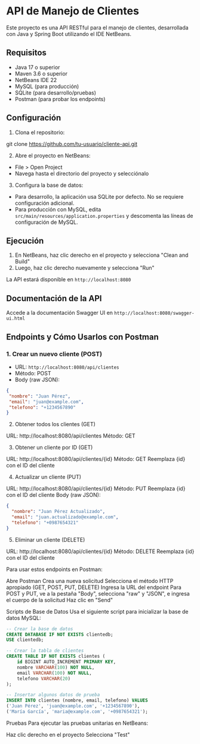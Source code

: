# API de Manejo de Clientes

Este proyecto es una API RESTful para el manejo de clientes, desarrollada con Java y Spring Boot utilizando el IDE NetBeans.

## Requisitos

- Java 17 o superior
- Maven 3.6 o superior
- NetBeans IDE 22
- MySQL (para producción)
- SQLite (para desarrollo/pruebas)
- Postman (para probar los endpoints)

## Configuración

1. Clona el repositorio:

git clone https://github.com/tu-usuario/cliente-api.git

2. Abre el proyecto en NetBeans:

- File > Open Project
- Navega hasta el directorio del proyecto y selecciónalo

3. Configura la base de datos:

- Para desarrollo, la aplicación usa SQLite por defecto. No se requiere configuración adicional.
- Para producción con MySQL, edita `src/main/resources/application.properties` y descomenta las líneas de configuración de MySQL.

## Ejecución

1. En NetBeans, haz clic derecho en el proyecto y selecciona "Clean and Build"
2. Luego, haz clic derecho nuevamente y selecciona "Run"

La API estará disponible en `http://localhost:8080`

## Documentación de la API

Accede a la documentación Swagger UI en `http://localhost:8080/swagger-ui.html`

## Endpoints y Cómo Usarlos con Postman

### 1. Crear un nuevo cliente (POST)

- URL: `http://localhost:8080/api/clientes`
- Método: POST
- Body (raw JSON):
```json
{
 "nombre": "Juan Pérez",
 "email": "juan@example.com",
 "telefono": "+1234567890"
}
```
2. Obtener todos los clientes (GET)

URL: http://localhost:8080/api/clientes
Método: GET

3. Obtener un cliente por ID (GET)

URL: http://localhost:8080/api/clientes/{id}
Método: GET
Reemplaza {id} con el ID del cliente

4. Actualizar un cliente (PUT)

URL: http://localhost:8080/api/clientes/{id}
Método: PUT
Reemplaza {id} con el ID del cliente
Body (raw JSON):
```json
{
  "nombre": "Juan Pérez Actualizado",
  "email": "juan.actualizado@example.com",
  "telefono": "+0987654321"
}
```

5. Eliminar un cliente (DELETE)

URL: http://localhost:8080/api/clientes/{id}
Método: DELETE
Reemplaza {id} con el ID del cliente

Para usar estos endpoints en Postman:

Abre Postman
Crea una nueva solicitud
Selecciona el método HTTP apropiado (GET, POST, PUT, DELETE)
Ingresa la URL del endpoint
Para POST y PUT, ve a la pestaña "Body", selecciona "raw" y "JSON", e ingresa el cuerpo de la solicitud
Haz clic en "Send"

Scripts de Base de Datos
Usa el siguiente script para inicializar la base de datos MySQL:
```sql
-- Crear la base de datos
CREATE DATABASE IF NOT EXISTS clientedb;
USE clientedb;

-- Crear la tabla de clientes
CREATE TABLE IF NOT EXISTS clientes (
    id BIGINT AUTO_INCREMENT PRIMARY KEY,
    nombre VARCHAR(100) NOT NULL,
    email VARCHAR(100) NOT NULL,
    telefono VARCHAR(20)
);

-- Insertar algunos datos de prueba
INSERT INTO clientes (nombre, email, telefono) VALUES
('Juan Pérez', 'juan@example.com', '+1234567890'),
('María García', 'maria@example.com', '+0987654321');
```
Pruebas
Para ejecutar las pruebas unitarias en NetBeans:

Haz clic derecho en el proyecto
Selecciona "Test"

